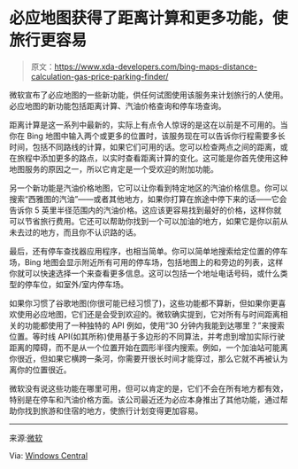 # 必应地图获得了距离计算和更多功能，使旅行更容易

> 原文：<https://www.xda-developers.com/bing-maps-distance-calculation-gas-price-parking-finder/>

微软宣布了必应地图的一些新功能，供任何试图使用该服务来计划旅行的人使用。必应地图的新功能包括距离计算、汽油价格查询和停车场查询。

距离计算是这一系列中最新的，实际上有点令人惊讶的是这在以前是不可用的。当你在 Bing 地图中输入两个或更多的位置时，该服务现在可以告诉你行程需要多长时间，包括不同路线的计算，如果它们可用的话。您可以检查两点之间的距离，或在旅程中添加更多的路点，以实时查看距离计算的变化。这可能是你首先使用这种地图服务的原因之一，所以它肯定是一个受欢迎的附加功能。

另一个新功能是汽油价格地图，它可以让你看到特定地区的汽油价格信息。你可以搜索“西雅图的汽油”——或者其他地方，如果你打算在旅途中停下来的话——它会告诉你 5 英里半径范围内的汽油价格。这应该更容易找到最好的价格，这样你就可以节省旅行费用。它还可以帮助你找到一个可以加油的地方，如果它是你以前从未去过的地方，而且你不认识路的话。

最后，还有停车查找器应用程序，也相当简单。你可以简单地搜索给定位置的停车场，Bing 地图会显示附近所有可用的停车场，包括地图上的和旁边的列表，这样你就可以快速选择一个来查看更多信息。这可以包括一个地址电话号码，或什么类型的停车位，如室外/室内停车场。

如果你习惯了谷歌地图(你很可能已经习惯了)，这些功能都不算新，但如果你更喜欢使用必应地图，它们还是会受到欢迎的。微软确实提到，它对所有与时间距离相关的功能都使用了一种独特的 API 例如，使用“30 分钟内我能到达哪里？”来搜索位置。等时线 API(如其所称)使用基于多边形的不同算法，并考虑到增加实际行驶距离的障碍，而不是从一个位置开始在圆形半径内搜索。例如，一个加油站可能离你很近，但如果它横跨一条河，你需要开很长时间才能穿过，那么它就不再被认为离你的位置很近。

微软没有说这些功能在哪里可用，但可以肯定的是，它们不会在所有地方都有效，特别是在停车和汽油价格方面。该公司最近还为必应本身推出了其他功能，通过帮助你找到旅游和住宿的地方，使旅行计划变得更加容易。

* * *

来源:[微软](https://blogs.bing.com/maps/2010/05/19/new-bing-map-apps-gas-prices-distance-calculator-and-parking-finder)

Via: [Windows Central](https://www.windowscentral.com/software-apps/bing-maps-improves-trip-planning-with-new-distance-calculator-gas-finder-and-parking-locator)